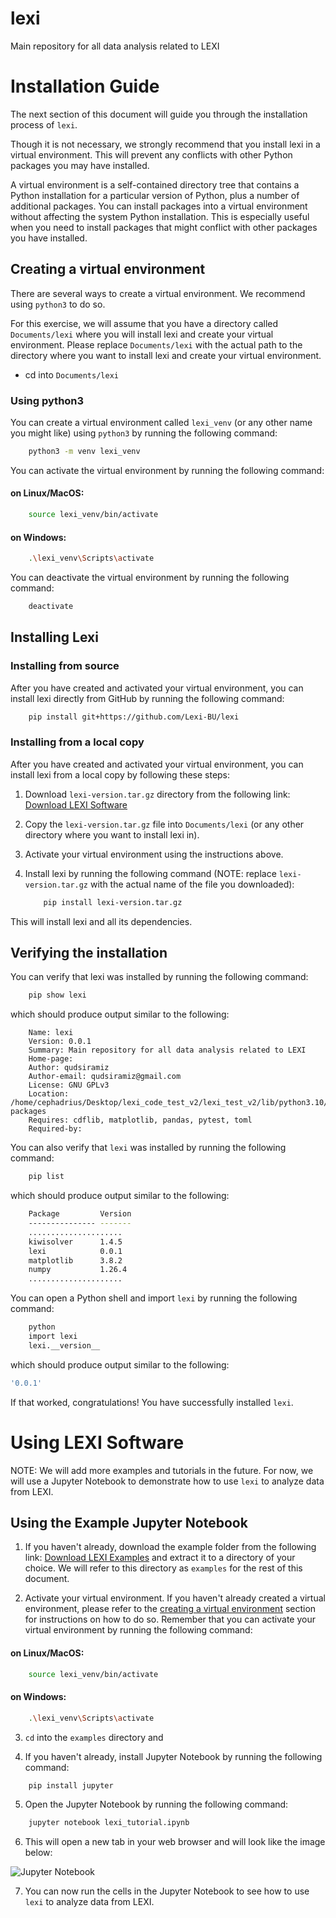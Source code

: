 # lexi
Main repository for all data analysis related to LEXI

# Installation Guide

The next section of this document will guide you through the installation process of `lexi`.

Though it is not necessary, we strongly recommend that you install lexi in a virtual environment.
This will prevent any conflicts with other Python packages you may have installed.

A virtual environment is a self-contained directory tree that contains a Python installation for a
particular version of Python, plus a number of additional packages. You can install packages into a
virtual environment without affecting the system Python installation. This is especially useful when
you need to install packages that might conflict with other packages you have installed.

## Creating a virtual environment
There are several ways to create a virtual environment. We recommend using `python3` to do so.

For this exercise, we will assume that you have a directory called `Documents/lexi` where you will
install lexi and create your virtual environment. Please replace `Documents/lexi` with the actual
path to the directory where you want to install lexi and create your virtual environment.

- cd into `Documents/lexi`

### Using python3
You can create a virtual environment called `lexi_venv` (or any other name you might like) using 
`python3` by running the following command:

```bash
    python3 -m venv lexi_venv
```

You can activate the virtual environment by running the following command:

#### on Linux/MacOS:

```bash
    source lexi_venv/bin/activate
```

#### on Windows:

```bash
    .\lexi_venv\Scripts\activate
```

You can deactivate the virtual environment by running the following command:

```bash
    deactivate
```

## Installing Lexi

### Installing from source
After you have created and activated your virtual environment, you can install lexi directly from GitHub by running the following command:

```bash
    pip install git+https://github.com/Lexi-BU/lexi
```

### Installing from a local copy
After you have created and activated your virtual environment, you can install lexi from a local copy
by following these steps:

1. Download `lexi-version.tar.gz` directory from the following link: [Download LEXI Software](https://lexi-bu.github.io/software/dist/lexi-0.0.1.tar.gz)

2. Copy the `lexi-version.tar.gz` file into `Documents/lexi` (or any other directory where you want
   to install lexi in).

3. Activate your virtual environment using the instructions above.

4. Install lexi by running the following command (NOTE: replace `lexi-version.tar.gz` with the actual name of the file you downloaded):

    ```bash
        pip install lexi-version.tar.gz
    ```

This will install lexi and all its dependencies.

## Verifying the installation
You can verify that lexi was installed by running the following command:

```bash
    pip show lexi
```

which should produce output similar to the following:

```
    Name: lexi
    Version: 0.0.1
    Summary: Main repository for all data analysis related to LEXI
    Home-page: 
    Author: qudsiramiz
    Author-email: qudsiramiz@gmail.com
    License: GNU GPLv3
    Location: /home/cephadrius/Desktop/lexi_code_test_v2/lexi_test_v2/lib/python3.10/site-packages
    Requires: cdflib, matplotlib, pandas, pytest, toml
    Required-by: 
```

You can also verify that `lexi` was installed by running the following command:

```bash
    pip list
```
which should produce output similar to the following:

```bash
    Package         Version
    --------------- -------
    .....................
    kiwisolver      1.4.5
    lexi            0.0.1
    matplotlib      3.8.2
    numpy           1.26.4
    .....................
```

You can open a Python shell and import `lexi` by running the following command:

```bash
    python
    import lexi
    lexi.__version__
``` 

which should produce output similar to the following:

```bash
'0.0.1'
```
If that worked, congratulations! You have successfully installed `lexi`.


# Using LEXI Software

NOTE: We will add more examples and tutorials in the future. For now, we will use a Jupyter Notebook
to demonstrate how to use `lexi` to analyze data from LEXI.

## Using the Example Jupyter Notebook
1. If you haven't already, download the example folder from the following link: [Download LEXI
Examples](https://lexi-bu.github.io/software/examples.zip) and extract it to a directory of your
choice. We will refer to this directory as `examples` for the rest of this document.

2. Activate your virtual environment. If you haven't already created a virtual environment, please
   refer to the [creating a virtual environment](#creating-a-virtual-environment) section for
   instructions on how to do so. Remember that you can activate your virtual environment by running
   the following command:

#### on Linux/MacOS:

```bash
    source lexi_venv/bin/activate
```

#### on Windows:

```bash
    .\lexi_venv\Scripts\activate
```

3. `cd` into the `examples` directory and 

4. If you haven't already, install Jupyter Notebook by running the following command:

```bash
    pip install jupyter
```

5. Open the Jupyter Notebook by running the following command:

```bash
    jupyter notebook lexi_tutorial.ipynb
```

6. This will open a new tab in your web browser and will look like the image below:

![Jupyter Notebook](./images/lexi_notebook_screeenshot.png)

7. You can now run the cells in the Jupyter Notebook to see how to use `lexi` to analyze data from
   LEXI.